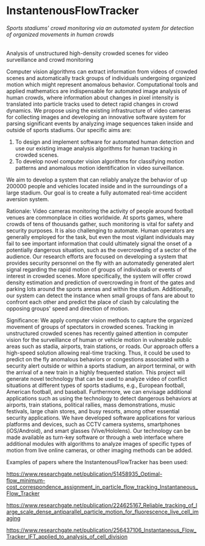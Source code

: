 # InstantenousFlowTracker

###### Sports stadiums' crowd monitoring via an automated system for detection of organized movements in human crowds

Analysis of unstructured high-density crowded scenes for video surveillance and crowd monitoring

Computer vision algorithms can extract information from videos of crowded scenes and automatically track groups of individuals undergoing organized motion which might represent anomalous behavior. Computational tools and applied mathematics are indispensable for automated image analysis of human crowds, where information about changes in pixel intensity is translated into particle tracks used to detect rapid changes in crowd dynamics. We propose using the existing infrastructure of video cameras for collecting images and developing an innovative software system for parsing significant events by analyzing image sequences taken inside and outside of sports stadiums. Our specific aims are:
 
1. To design and implement software for automated human detection and use our existing image analysis algorithms for human tracking in crowded scenes. 
2. To develop novel computer vision algorithms for classifying motion patterns and anomalous motion identification in video surveillance.

We aim to develop a system that can reliably analyze the behavior of up 200000 people and vehicles located inside and in the surroundings of a large stadium. Our goal is to create a fully automated real-time accident aversion system. 

Rationale: Video cameras monitoring the activity of people around football venues are commonplace in cities worldwide. At sports games, where crowds of tens of thousands gather, such monitoring is vital for safety and security purposes. It is also challenging to automate. Human operators are generally employed for the task, but even the most vigilant individuals may fail to see important information that could ultimately signal the onset of a potentially dangerous situation, such as the overcrowding of a sector of the audience. Our research efforts are focused on developing a system that provides security personnel on the fly with an automatedly generated alert signal regarding the rapid motion of groups of individuals or events of interest in crowded scenes. More specifically, the system will offer crowd density estimation and prediction of overcrowding in front of the gates and parking lots around the sports arenas and within the stadium. Additionally, our system can detect the instance when small groups of fans are about to confront each other and predict the place of clash by calculating the opposing groups' speed and direction of motion.

Significance: We apply computer vision methods to capture the organized movement of groups of spectators in crowded scenes. Tracking in unstructured crowded scenes has recently gained attention in computer vision for the surveillance of human or vehicle motion in vulnerable public areas such as stadia, airports, train stations, or roads. Our approach offers a high-speed solution allowing real-time tracking. Thus, it could be used to predict on the fly anomalous behaviors or congestions associated with a security alert outside or within a sports stadium, an airport terminal, or with the arrival of a new train in a highly frequented station. This project will generate novel technology that can be used to analyze video of conflict situations at different types of sports stadiums, e.g., European football, American football, and baseball. Furthermore, we can envisage additional applications such as using the technology to detect dangerous behaviors at airports, train stations, political rallies, mass demonstrations, music festivals, large chain stores, and busy resorts, among other essential security applications. We have developed software applications for various platforms and devices, such as CCTV camera systems, smartphones (iOS/Android), and smart glasses (Vive/Hololens). Our technology can be made available as turn-key software or through a web interface where additional modules with algorithms to analyze images of specific types of motion from live online cameras, or other imaging methods can be added. 

Examples of papers where the InstantenousFlowTracker has been used:

https://www.researchgate.net/publication/51458935_Optimal-flow_minimum-cost_correspondence_assignment_in_particle_flow_tracking_Instantaneous_Flow_Tracker

https://www.researchgate.net/publication/224625167_Reliable_tracking_of_large_scale_dense_antiparallel_particle_motion_for_fluorescence_live_cell_imaging

https://www.researchgate.net/publication/256437106_Instantaneous_Flow_Tracker_IFT_applied_to_analysis_of_cell_division
